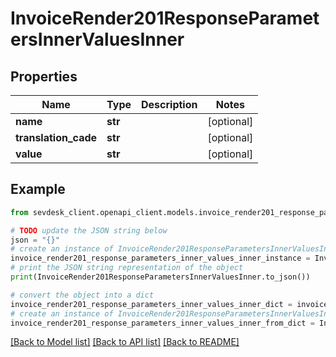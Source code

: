 # InvoiceRender201ResponseParametersInnerValuesInner


## Properties

Name | Type | Description | Notes
------------ | ------------- | ------------- | -------------
**name** | **str** |  | [optional] 
**translation_cade** | **str** |  | [optional] 
**value** | **str** |  | [optional] 

## Example

```python
from sevdesk_client.openapi_client.models.invoice_render201_response_parameters_inner_values_inner import InvoiceRender201ResponseParametersInnerValuesInner

# TODO update the JSON string below
json = "{}"
# create an instance of InvoiceRender201ResponseParametersInnerValuesInner from a JSON string
invoice_render201_response_parameters_inner_values_inner_instance = InvoiceRender201ResponseParametersInnerValuesInner.from_json(json)
# print the JSON string representation of the object
print(InvoiceRender201ResponseParametersInnerValuesInner.to_json())

# convert the object into a dict
invoice_render201_response_parameters_inner_values_inner_dict = invoice_render201_response_parameters_inner_values_inner_instance.to_dict()
# create an instance of InvoiceRender201ResponseParametersInnerValuesInner from a dict
invoice_render201_response_parameters_inner_values_inner_from_dict = InvoiceRender201ResponseParametersInnerValuesInner.from_dict(invoice_render201_response_parameters_inner_values_inner_dict)
```
[[Back to Model list]](../README.md#documentation-for-models) [[Back to API list]](../README.md#documentation-for-api-endpoints) [[Back to README]](../README.md)


